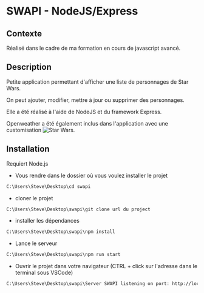 # SWAPI - NodeJS/Express

## Contexte
Réalisé dans le cadre de ma formation en cours de javascript avancé.

## Description
Petite application permettant d'afficher une liste de personnages de Star Wars.

On peut ajouter, modifier, mettre à jour ou supprimer des personnages.

Elle a été réalisé à l'aide de NodeJS et du framework Express.

Openweather a été également inclus dans l'application avec une customisation ![Star Wars](https://github.com/pulkit-jasti/Star-Wars-Weather-App).

## Installation

Requiert Node.js

- Vous rendre dans le dossier où vous voulez installer le projet
```bash
C:\Users\Steve\Desktop\cd swapi
```
- cloner le projet
```bash
C:\Users\Steve\Desktop\swapi\git clone url du project
```
- installer les dépendances
```bash
C:\Users\Steve\Desktop\swapi\npm install
```
- Lance le serveur
```bash
C:\Users\Steve\Desktop\swapi\npm run start
```
- Ouvrir le projet dans votre navigateur
(CTRL + click sur l'adresse dans le terminal sous VSCode)
```bash
C:\Users\Steve\Desktop\swapi\Server SWAPI listening on port: http://localhost:3000
```
